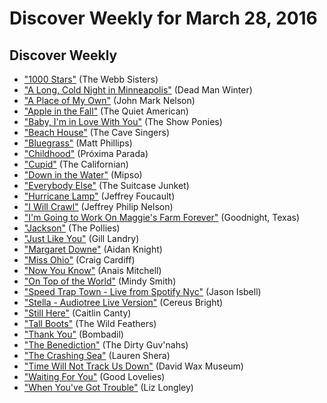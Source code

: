 # Discover Weekly for March 28, 2016

## Discover Weekly

- ["1000 Stars"](https://open.spotify.com/track/1iXiXFUWynQnfHjoSHFDVI) (The Webb Sisters)
- ["A Long, Cold Night in Minneapolis"](https://open.spotify.com/track/3pjuRrw937ONrxbWwjRYtI) (Dead Man Winter)
- ["A Place of My Own"](https://open.spotify.com/track/6QJPDV4GtWJa3kcVlKIVv7) (John Mark Nelson)
- ["Apple in the Fall"](https://open.spotify.com/track/58xJf5VMS2B0yhasSYUdkp) (The Quiet American)
- ["Baby, I'm in Love With You"](https://open.spotify.com/track/1OmSf5yOG2r1KxTKHPdzwc) (The Show Ponies)
- ["Beach House"](https://open.spotify.com/track/6wNSTqC9pspZMCJLUx1ia6) (The Cave Singers)
- ["Bluegrass"](https://open.spotify.com/track/2eFiUi6b0OBiZiIfzKTCDe) (Matt Phillips)
- ["Childhood"](https://open.spotify.com/track/2SVro39LTqZ9c9L4AkRgkr) (Próxima Parada)
- ["Cupid"](https://open.spotify.com/track/2TvqVbR96olZ12vOxQbKTj) (The Californian)
- ["Down in the Water"](https://open.spotify.com/track/6SBh0hdVOKjy3nvWn2ydLB) (Mipso)
- ["Everybody Else"](https://open.spotify.com/track/3ioI1bRgMiNHcUJouxsSU3) (The Suitcase Junket)
- ["Hurricane Lamp"](https://open.spotify.com/track/40s8O951RQgz90UaQABTyr) (Jeffrey Foucault)
- ["I Will Crawl"](https://open.spotify.com/track/2U4SD9CgO1C1sTJTiwDbQW) (Jeffrey Philip Nelson)
- ["I'm Going to Work On Maggie's Farm Forever"](https://open.spotify.com/track/6Dhj1ccFgP7OkeFOIyQ7hV) (Goodnight, Texas)
- ["Jackson"](https://open.spotify.com/track/61g6MT0KykHn6enmsEkrxI) (The Pollies)
- ["Just Like You"](https://open.spotify.com/track/4zxUucKYlUyvAfQFbApmB0) (Gill Landry)
- ["Margaret Downe"](https://open.spotify.com/track/52udKTXpdgNSDOn0E346Fu) (Aidan Knight)
- ["Miss Ohio"](https://open.spotify.com/track/60xu8g4JLBUajjnEEAiLCT) (Craig Cardiff)
- ["Now You Know"](https://open.spotify.com/track/3vNt852RXNZB8PJsIf5P2E) (Anais Mitchell)
- ["On Top of the World"](https://open.spotify.com/track/7C6lwzZw6zKy8lhBDyln6X) (Mindy Smith)
- ["Speed Trap Town - Live from Spotify Nyc"](https://open.spotify.com/track/6Fk6DZqbdN27ONYJS5oZDO) (Jason Isbell)
- ["Stella - Audiotree Live Version"](https://open.spotify.com/track/5pQ1e9moalBVW4IbUBZ1Rx) (Cereus Bright)
- ["Still Here"](https://open.spotify.com/track/4dpsLtTDaixmqh3lWZBeUP) (Caitlin Canty)
- ["Tall Boots"](https://open.spotify.com/track/1SysbJaLL5bQDpUqSgmvFL) (The Wild Feathers)
- ["Thank You"](https://open.spotify.com/track/34a295RioFNNKHqfRi3eVd) (Bombadil)
- ["The Benediction"](https://open.spotify.com/track/54bqwdWatbEka3GP79pop8) (The Dirty Guv'nahs)
- ["The Crashing Sea"](https://open.spotify.com/track/3mwx01tlzkbDrMewZdHRgp) (Lauren Shera)
- ["Time Will Not Track Us Down"](https://open.spotify.com/track/40lHQlImBY5lYA6q3EYM0W) (David Wax Museum)
- ["Waiting For You"](https://open.spotify.com/track/5tmtbVuHNxjmY2G72AUcr0) (Good Lovelies)
- ["When You've Got Trouble"](https://open.spotify.com/track/2qsfk27mW04YRiRlsmh45W) (Liz Longley)
